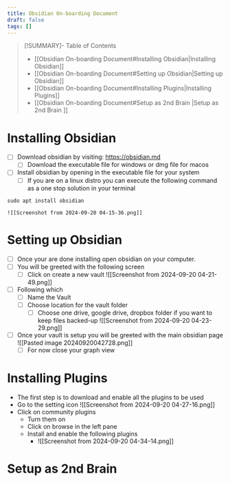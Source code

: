 ```yaml
---
title: Obsidian On-boarding Document
draft: false
tags: []
---
```

 
>[!SUMMARY]- Table of Contents
>- [[Obsidian On-boarding Document#Installing Obsidian|Installing Obsidian]]
>- [[Obsidian On-boarding Document#Setting up Obsidian|Setting up Obsidian]]
>- [[Obsidian On-boarding Document#Installing Plugins|Installing Plugins]]
>- [[Obsidian On-boarding Document#Setup as 2nd Brain |Setup as 2nd Brain ]]
# Installing Obsidian
- [ ] Download obsidian by visiting: https://obsidian.md 
	- [ ] Download the executable file for windows or dmg file for macos 
- [ ] Install obsidian by opening in the executable file for your system
	- [ ] If you are on a linux distro you can execute the following command as a one stop solution in your terminal 
```
sudo apt install obsidian
```

	![[Screenshot from 2024-09-20 04-15-36.png]]

# Setting up Obsidian
- [ ] Once your are done installing open obsidian on your computer. 
- [ ] You will be greeted with the following screen 
	- [ ] Click on create a new vault 
	![[Screenshot from 2024-09-20 04-21-49.png]]
- [ ] Following which
	- [ ] Name the Vault 
	- [ ] Choose location for the vault folder 
		- [ ] Choose one drive, google drive, dropbox folder if you want to keep files backed-up
		![[Screenshot from 2024-09-20 04-23-29.png]]
- [ ] Once your vault is setup you will be greeted with the main obsidian page
		![[Pasted image 20240920042728.png]]
	- [ ] For now close your graph view
# Installing Plugins
- The first step is to download and enable all the plugins to be used
- Go to the setting icon 
	![[Screenshot from 2024-09-20 04-27-16.png]]
- Click on community plugins 
	- Turn them on 
	- Click on browse in the left pane 
	- Install and enable the following plugins
		- ![[Screenshot from 2024-09-20 04-34-14.png]]
# Setup as 2nd Brain 

